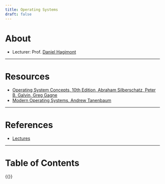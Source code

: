 ```yaml
---
title: Operating Systems
draft: false
---
```

# About
- Lecturer: Prof. [Daniel Hagimont](https://www.google.fr/search?q=daniel+hagimont+home+page)

---
# Resources
- [Operating System Concepts, 10th Edition, Abraham Silberschatz, Peter B. Galvin, Greg Gagne](https://os-book.com/)
- [Modern Operating Systems, Andrew Tanenbaum](http://www.cs.vu.nl/~ast/books/mos2/)

---
# References
- [Lectures](./OS-LECTURES.7z)

---
# Table of Contents
{{<toc-tree>}}